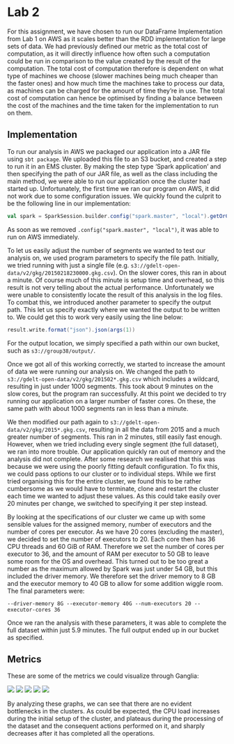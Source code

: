 # Lab 2

For this assignment, we have chosen to run our DataFrame Implementation from Lab 1 on AWS as it scales better than the RDD implementation for large sets of data. We had previously defined our metric as the total cost of computation, as it will directly influence how often such a computation could be run in comparison to the value created by the result of the computation. The total cost of computation therefore is dependent on what type of machines we choose (slower machines being much cheaper than the faster ones) and how much time the machines take to process our data, as machines can be charged for the amount of time they’re in use. 
The total cost of computation can hence be optimised by finding a balance between the cost of the machines and the time taken for the implementation to run on them.

## Implementation

To run our analysis in AWS we packaged our application into a JAR file using ```sbt package```. We uploaded this file to an S3 bucket, and created a step to run it in an EMS cluster. By making the step type ‘Spark application’ and then specifying the path of our JAR file, as well as the class including the main method, we were able to run our application once the cluster had started up. Unfortunately, the first time we ran our program on AWS, it did not work due to some configuration issues. We quickly found the culprit to be the following line in our implementation:
```scala
val spark = SparkSession.builder.config("spark.master", "local").getOrCreate()
```
As soon as we removed ```.config("spark.master", "local")```, it was able to run on AWS immediately.

To let us easily adjust the number of segments we wanted to test our analysis on, we used program parameters to specify the file path. Initially, we tried running with just a single file (e.g. ```s3://gdelt-open-data/v2/gkg/20150218230000.gkg.csv```). On the slower cores, this ran in about a minute. Of course much of this minute is setup time and overhead, so this result is not very telling about the actual performance. Unfortunately we were unable to consistently locate the result of this analysis in the log files. To combat this, we introduced another parameter to specify the output path. This let us specify exactly where we wanted the output to be written to. We could get this to work very easily using the line below:
```scala
result.write.format("json").json(args(1))
```
For the output location, we simply specified a path within our own bucket, such as ```s3://group38/output/```. 

Once we got all of this working correctly, we started to increase the amount of data we were running our analysis on. We changed the path to ```s3://gdelt-open-data/v2/gkg/201502*.gkg.csv``` which includes a wildcard, resulting in just under 1000 segments. This took about 9 minutes on the slow cores, but the program ran successfully. At this point we decided to try running our application on a larger number of faster cores. On these, the same path with about 1000 segments ran in less than a minute. 

We then modified our path again to ```s3://gdelt-open-data/v2/gkg/2015*.gkg.csv```, resulting in all the data from 2015 and a much greater number of segments. This ran in 2 minutes, still easily fast enough. However, when we tried including every single segment (the full dataset), we ran into more trouble. Our application quickly ran out of memory and the analysis did not complete. After some research we realised that this was because we were using the poorly fitting default configuration. To fix this, we could pass options to our cluster or to individual steps. While we first tried organising this for the entire cluster, we found this to be rather cumbersome as we would have to terminate, clone and restart the cluster each time we wanted to adjust these values. As this could take easily over 20 minutes per change, we switched to specifying it per step instead.

By looking at the specifications of our cluster we came up with some sensible values for the assigned memory, number of executors and the number of cores per executor. As we have 20 cores (excluding the master), we decided to set the number of executors to 20. Each core then has 36 CPU threads and 60 GiB of RAM. Therefore we set the number of cores per executor to 36, and the amount of RAM per executor to 50 GB to leave some room for the OS and overhead. This turned out to be too great a number as the maximum allowed by Spark was just under 54 GB, but this included the driver memory. We therefore set the driver memory to 8 GB and the executor memory to 40 GB to allow for some addition wiggle room. The final parameters were:
```
--driver-memory 8G --executor-memory 40G --num-executors 20 --executor-cores 36
```

Once we ran the analysis with these parameters, it was able to complete the full dataset within just 5.9 minutes. The full output ended up in our bucket as specified. 

## Metrics

These are some of the metrics we could visualize through Ganglia:

![](https://user-images.githubusercontent.com/12150428/66722598-6b0d7c00-edff-11e9-8ccc-4b08e52c1154.png)
![](https://user-images.githubusercontent.com/12150428/66722602-6ba61280-edff-11e9-9c6f-b4bf271e84ad.png)
![](https://user-images.githubusercontent.com/12150428/66722601-6ba61280-edff-11e9-9059-a61c9cdd1259.png)
![](https://user-images.githubusercontent.com/12150428/66722600-6ba61280-edff-11e9-8491-a683e5e1d3f3.png)
![](https://user-images.githubusercontent.com/12150428/66722599-6b0d7c00-edff-11e9-9498-eff0f9a598b2.png)

By analyzing these graphs, we can see that there are no evident bottlenecks in the clusters. As could be expected, the CPU load increases during the initial setup of the cluster, and plateaus during the processing of the dataset and the consequent actions performed on it, and sharply decreases after it has completed all the operations.


